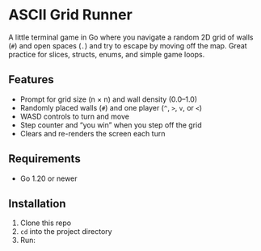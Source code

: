 # ASCII Grid Runner

A little terminal game in Go where you navigate a random 2D grid of walls (`#`) and open spaces (`.`) and try to escape by moving off the map. Great practice for slices, structs, enums, and simple game loops.

## Features

- Prompt for grid size (n × n) and wall density (0.0–1.0)
- Randomly placed walls (`#`) and one player (`^`, `>`, `v`, or `<`)
- WASD controls to turn and move
- Step counter and “you win” when you step off the grid
- Clears and re-renders the screen each turn

## Requirements

- Go 1.20 or newer

## Installation

1. Clone this repo  
2. `cd` into the project directory  
3. Run:
